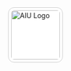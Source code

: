 <a href="mailto:youssif.Noureldin.2025@aiu.edu.eg" target="_blank">
  <img src="https://aiu.edu.eg/wp-content/uploads/2023/08/aiu_logo_white-1.png" alt="AIU Logo" width="100" style="border-radius: 12px; background-color: white; padding: 5px; border: 1px solid #ccc;">
</a>

